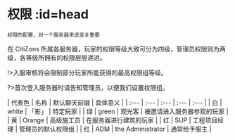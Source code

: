 # 权限 :id=head

<small>权限的配置，对一个服务器来说至关重要</small>

在 CitiZons 所属各服务器，玩家的权限等级大致可分为四级，管理员权限则为两级，各等级所拥有的权限层层递进。

!>入服审核将会限制部分玩家所能获得的最高权限组等级。

?>首次登入服务器时请告知管理员，以便我们设置权限组。

| 代表色 | 名称 | 默认聊天前缀 | 具体意义 |
| :--- | :--- | :--- | :--- | :--- |
| 白 | white | 「影」 | 特定玩家 |
| 绿 | green | 观光客 | 被邀请进入服务器参观的玩家 |
| 黄 | Orange | 高级施工员 | 在服务器进行建筑的玩家 |
| 红 | SUP | 工程项目经理 | 管理员的默认权限组 |
| 红 | ADM | the Administrator | 通常给予服主 |
